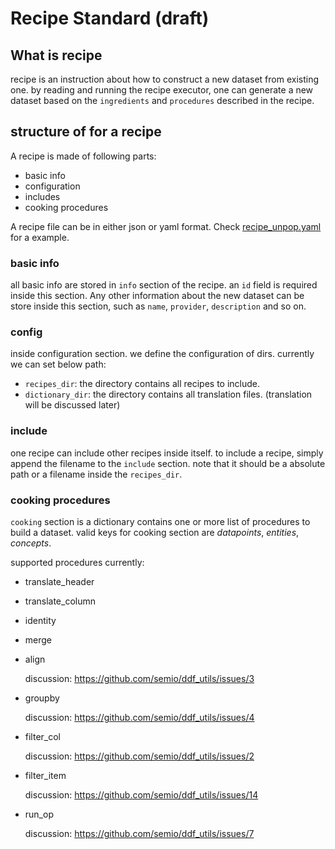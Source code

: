 # Recipe Standard (draft)

## What is recipe

recipe is an instruction about how to construct a new dataset from existing one.
by reading and running the recipe executor, one can generate a new dataset based
on the `ingredients` and `procedures` described in the recipe.

## structure of for a recipe

A recipe is made of following parts:

- basic info
- configuration
- includes
- cooking procedures

A recipe file can be in either json or yaml format. Check
[recipe_unpop.yaml](https://github.com/semio/ddf--gapminder--systema_globalis/blob/feature/autogenerated/etl/recipes/recipe_unpop.yaml) for a example.

### basic info

all basic info are stored in `info` section of the recipe. an `id` field is
required inside this section. Any other information about the new dataset can be
store inside this section, such as `name`, `provider`, `description` and so on.

### config

inside configuration section. we define the configuration of dirs. currently we
can set below path:

- `recipes_dir`: the directory contains all recipes to include.
- `dictionary_dir`: the directory contains all translation files. (translation
will be discussed later)

### include

one recipe can include other recipes inside itself. to include a recipe, simply
append the filename to the `include` section. note that it should be a absolute
path or a filename inside the `recipes_dir`.

### cooking procedures

`cooking` section is a dictionary contains one or more list of procedures to
build a dataset. valid keys for cooking section are _datapoints_, _entities_,
_concepts_.

supported procedures currently:

- translate_header
- translate_column
- identity
- merge
- align

    discussion: https://github.com/semio/ddf_utils/issues/3

- groupby

    discussion: https://github.com/semio/ddf_utils/issues/4

- filter_col

    discussion: https://github.com/semio/ddf_utils/issues/2

- filter_item

    discussion: https://github.com/semio/ddf_utils/issues/14

- run_op

    discussion: https://github.com/semio/ddf_utils/issues/7
